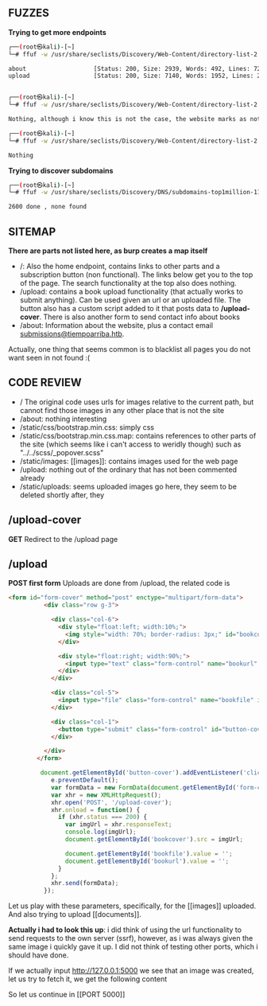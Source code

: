## FUZZES

**Trying to get more endpoints** 

```bash
┌──(root㉿kali)-[~]
└─# ffuf -w /usr/share/seclists/Discovery/Web-Content/directory-list-2.3-big.txt -u http://editorial.htb/FUZZ 

about                   [Status: 200, Size: 2939, Words: 492, Lines: 72, Duration: 92ms]
upload                  [Status: 200, Size: 7140, Words: 1952, Lines: 210, Duration: 58ms]


┌──(root㉿kali)-[~]
└─# ffuf -w /usr/share/seclists/Discovery/Web-Content/directory-list-2.3-big.txt -u http://editorial.htb/static/FUZZ 

Nothing, although i know this is not the case, the website marks as not found anything it does not want you to see, so i can't tell good from bad'

┌──(root㉿kali)-[~]
└─# ffuf -w /usr/share/seclists/Discovery/Web-Content/directory-list-2.3-big.txt -u http://editorial.htb/static/css/FUZZ

Nothing
```

**Trying to discover subdomains**

```bash
┌──(root㉿kali)-[~]
└─# ffuf -w /usr/share/seclists/Discovery/DNS/subdomains-top1million-110000.txt -u http://FUZZ.editorial.htb/

2600 done , none found 
```

## SITEMAP

**There are parts not listed here, as burp creates a map itself**

- /: Also the home endpoint, contains links to other parts and a subscription button (non functional). The links below get you to the top of the page. The search functionality at the top also does nothing.
- /upload: contains a book upload functionality (that actually works to submit anything). Can be used given an url or an uploaded file. The button also has a custom script added to it that posts data to **/upload-cover**. There is also another form to send contact info about books
- /about: Information about the website, plus a contact email submissions@tiempoarriba.htb. 

Actually, one thing that seems common is to blacklist all pages you do not want seen in not found :( 
## CODE REVIEW

- /
The original code uses urls for images relative to the current path, but cannot find those images in any other place that is not the site
- /about: nothing interesting
- /static/css/bootstrap.min.css: simply css
- /static/css/bootstrap.min.css.map: contains references to other parts of the site (which seems like i can't access to weridly though) such as "../../scss/_popover.scss"
- /static/images: [[images]]: contains images used for the web page
- /upload: nothing out of the ordinary that has not been commented already
- /static/uploads: seems uploaded images go here, they seem to be deleted shortly after, they 
## /upload-cover

**GET**
Redirect to the /upload page

## /upload 

**POST first form**
Uploads are done from /upload, the related code is 

```html
<form id="form-cover" method="post" enctype="multipart/form-data">
          <div class="row g-3">

            <div class="col-6">
              <div style="float:left; width:10%;">
                <img style="width: 70%; border-radius: 3px;" id="bookcover" src="/static/images/unsplash_photo_1630734277837_ebe62757b6e0.jpeg">
              </div>

              <div style="float:right; width:90%;">
                <input type="text" class="form-control" name="bookurl" id="bookurl" placeholder="Cover URL related to your book or">
              </div>
            </div>

            <div class="col-5">
              <input type="file" class="form-control" name="bookfile" id="bookfile">
            </div>

            <div class="col-1">
              <button type="submit" class="form-control" id="button-cover">Preview</button>
            </div>

          </div>
        </form>
```

```javascript 
         document.getElementById('button-cover').addEventListener('click', function(e) {
            e.preventDefault();
            var formData = new FormData(document.getElementById('form-cover'));
            var xhr = new XMLHttpRequest();
            xhr.open('POST', '/upload-cover');
            xhr.onload = function() {
              if (xhr.status === 200) {
                var imgUrl = xhr.responseText;
                console.log(imgUrl);
                document.getElementById('bookcover').src = imgUrl;

                document.getElementById('bookfile').value = '';
                document.getElementById('bookurl').value = '';
              }
            };
            xhr.send(formData);
          });
```


Let us play with these parameters, specifically, for the [[images]] uploaded. And also trying to upload [[documents]].

**Actually i had to look this up**: i did think of using the url functionality to send requests to the own server (ssrf), however, as i was always given the same image i quickly gave it up. I did not think of testing other ports, which i should have done.

If we actually input http://127.0.0.1:5000 we see that an image was created, let us try to fetch it, we get the following content

So let us continue in [[PORT 5000]]
